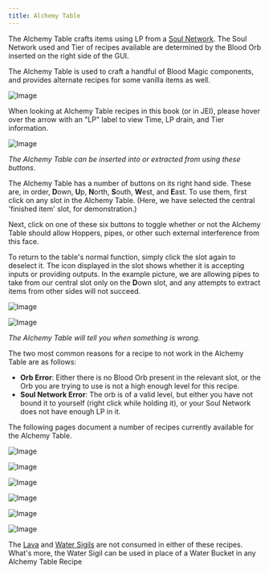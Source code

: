 ```yaml
---
title: Alchemy Table
---
```



The Alchemy Table crafts items using LP from a [Soul Network](#soul-network). The Soul Network used and Tier of recipes available are determined by the Blood Orb inserted on the right side of the GUI.

The Alchemy Table is used to craft a handful of Blood Magic components, and provides alternate recipes for some vanilla items as well.

![Image](/img/AlchemyTable/1.png)

When looking at Alchemy Table recipes in this book (or in JEI), please hover over the arrow with an "LP" label to view Time, LP drain, and Tier information.

![Image](/img/AlchemyTable/2.png)

_The Alchemy Table can be inserted into or extracted from using these buttons._

The Alchemy Table has a number of buttons on its right hand side. These are, in order, **D**own, **U**p, **N**orth, **S**outh, **W**est, and **E**ast. To use them, first click on any slot in the Alchemy Table. (Here, we have selected the central 'finished item' slot, for demonstration.)

Next, click on one of these six buttons to toggle whether or not the Alchemy Table should allow Hoppers, pipes, or other such external interference from this face.

To return to the table's normal function, simply click the slot again to deselect it. The icon displayed in the slot shows whether it is accepting inputs or providing outputs. In the example picture, we are allowing pipes to take from our central slot only on the **D**own slot, and any attempts to extract items from other sides will not succeed.

![Image](/img/AlchemyTable/3.png)

![Image](/img/AlchemyTable/4.png)

_The Alchemy Table will tell you when something is wrong._

The two most common reasons for a recipe to not work in the Alchemy Table are as follows:

* **Orb Error**: Either there is no Blood Orb present in the relevant slot, or the Orb you are trying to use is not a high enough level for this recipe.
* **Soul Network Error**: The orb is of a valid level, but either you have not bound it to yourself (right click while holding it), or your Soul Network does not have enough LP in it.

The following pages document a number of recipes currently available for the Alchemy Table.

![Image](/img/AlchemyTable/5.png)


![Image](/img/AlchemyTable/6.png)

![Image](/img/AlchemyTable/7.png)

![Image](/img/AlchemyTable/8.png)

![Image](/img/AlchemyTable/9.png)

![Image](/img/AlchemyTable/10.png)


The [Lava](#lava-sigil) and [Water Sigils](#water-sigil) are not consumed in either of these recipes. What's more, the Water Sigil can be used in place of a Water Bucket in any Alchemy Table Recipe

